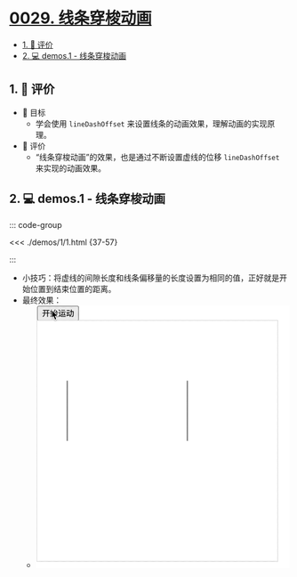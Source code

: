 # [0029. 线条穿梭动画](https://github.com/Tdahuyou/TNotes.canvas/tree/main/notes/0029.%20%E7%BA%BF%E6%9D%A1%E7%A9%BF%E6%A2%AD%E5%8A%A8%E7%94%BB)

<!-- region:toc -->

- [1. 🫧 评价](#1--评价)
- [2. 💻 demos.1 - 线条穿梭动画](#2--demos1---线条穿梭动画)

<!-- endregion:toc -->

## 1. 🫧 评价

- 🎯 目标
  - 学会使用 `lineDashOffset` 来设置线条的动画效果，理解动画的实现原理。
- 🫧 评价
  - “线条穿梭动画”的效果，也是通过不断设置虚线的位移 `lineDashOffset` 来实现的动画效果。

## 2. 💻 demos.1 - 线条穿梭动画

::: code-group

<<< ./demos/1/1.html {37-57}

:::

- 小技巧：将虚线的间隙长度和线条偏移量的长度设置为相同的值，正好就是开始位置到结束位置的距离。
- 最终效果：
  - ![gif](./assets/线条穿梭动画.gif)

